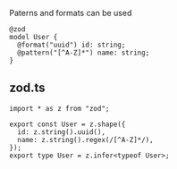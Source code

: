 
Paterns and formats can be used

```tsp
@zod
model User {
  @format("uuid") id: string;
  @pattern("[^A-Z]*") name: string;
}

```

## zod.ts
```tsx
import * as z from "zod";

export const User = z.shape({
  id: z.string().uuid(),
  name: z.string().regex(/[^A-Z]*/),
});
export type User = z.infer<typeof User>;
```
         
